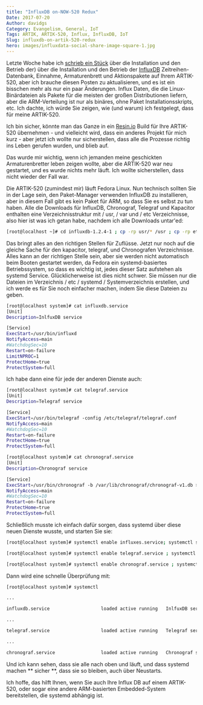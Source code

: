 ```yaml
---
title: "InfluxDB on-NOW-520 Redux"
Date: 2017-07-20
Author: davidgs
Category: Evangelism, General, IoT
Tags: ARTIK, ARTIK-520, Influx, InfluxDB, IoT
Slug: influxdb-on-artik-520-redux
hero: images/influxdata-social-share-image-square-1.jpg
---
```


Letzte Woche habe ich [schrieb ein Stück](/posts/category/iot/iot-hardware/running-influxdb-on-an-artik-520/) über die Installation und den Betrieb der) über die Installation und den Betrieb der [InfluxDB](http://influxdata.com) Zeitreihen-Datenbank, Einnahme, Armaturenbrett und Aktionspakete auf Ihrem ARTIK-520, aber ich brauche diesen Posten zu aktualisieren, und es ist ein bisschen mehr als nur ein paar Änderungen. Influx Daten, die die Linux-Binärdateien als Pakete für die meisten der großen Distributionen liefern, aber die ARM-Verteilung ist nur als binäres, ohne Paket Installationsskripts, etc. Ich dachte, ich würde Sie zeigen, wie (und warum) ich festgelegt, dass für meine ARTIK-520.

Ich bin sicher, könnte man das Ganze in ein [Resin.io](http://resin.io/) Build für Ihre ARTIK-520 übernehmen - und vielleicht wird, dass ein anderes Projekt für mich kurz - aber jetzt ich wollte nur sicherstellen, dass alle die Prozesse richtig ins Leben gerufen wurden, und blieb auf.

Das wurde mir wichtig, wenn ich jemanden meine geschickten Armaturenbretter leben zeigen wollte, aber die ARTIK-520 war neu gestartet, und es wurde nichts mehr läuft. Ich wollte sicherstellen, dass nicht wieder der Fall war.

Die ARTIK-520 (zumindest mir) läuft Fedora Linux. Nun technisch sollten Sie in der Lage sein, den Paket-Manager verwenden InfluxDB zu installieren, aber in diesem Fall gibt es kein Paket für ARM, so dass Sie es selbst zu tun haben. Alle die Downloads für InfluxDB, Chronograf, Telegraf und Kapacitor enthalten eine Verzeichnisstruktur mit / usr, / var und / etc Verzeichnisse, also hier ist was ich getan habe, nachdem ich alle Downloads untar'ed:

```sh
[root@localhost ~]# cd influxdb-1.2.4-1 ; cp -rp usr/* /usr ; cp -rp etc/* /etc ; cp -rp var/* /var
```

Das bringt alles an den richtigen Stellen für Zuflüsse. Jetzt nur noch auf die gleiche Sache für den kapacitor, telegraf, und Chronografen Verzeichnisse. Alles kann an der richtigen Stelle sein, aber sie werden nicht automatisch beim Booten gestartet werden, da Fedora ein systemd-basiertes Betriebssystem, so dass es wichtig ist, jedes dieser Satz aufstehen als systemd Service. Glücklicherweise ist dies nicht schwer. Sie müssen nur die Dateien im Verzeichnis / etc / systemd / Systemverzeichnis erstellen, und ich werde es für Sie noch einfacher machen, indem Sie diese Dateien zu geben.

```bash
[root@localhost system]# cat influxdb.service
[Unit]
Description=InlfuxDB service

[Service]
ExecStart=/usr/bin/influxd
NotifyAccess=main
#WatchdogSec=10
Restart=on-failure
LimitNPROC=1
ProtectHome=true
ProtectSystem=full
```

Ich habe dann eine für jede der anderen Dienste auch:

```sh
[root@localhost system]# cat telegraf.service
[Unit]
Description=Telegraf service

[Service]
ExecStart=/usr/bin/telegraf -config /etc/telegraf/telegraf.conf
NotifyAccess=main
#WatchdogSec=10
Restart=on-failure
ProtectHome=true
ProtectSystem=full

[root@localhost system]# cat chronograf.service
[Unit]
Description=Chronograf service

[Service]
ExecStart=/usr/bin/chronograf -b /var/lib/chronograf/chronograf-v1.db >/dev/null 2>&1
NotifyAccess=main
#WatchdogSec=10
Restart=on-failure
ProtectHome=true
ProtectSystem=full
```

Schließlich musste ich einfach dafür sorgen, dass systemd über diese neuen Dienste wusste, und starten Sie sie:

```sh
[root@localhost system]# systemctl enable influxes.service; systemctl start influxes.service

[root@localhost system]# systemctl enable telegraf.service ; systemctl start telegraf.service

[root@localhost system]# systemctl enable chronograf.service ; systemctl start chronograf.service
```

Dann wird eine schnelle Überprüfung mit:

```sh
[root@localhost system]# systemctl

...

influxdb.service                   loaded active running   InlfuxDB service

...

telegraf.service                   loaded active running   Telegraf service

...

chronograf.service                 loaded active running   Chronograf service
```

Und ich kann sehen, dass sie alle nach oben und läuft, und dass systemd machen ** sicher **, dass sie so bleiben, auch über Neustarts.

Ich hoffe, das hilft Ihnen, wenn Sie auch Ihre Influx DB auf einem ARTIK-520, oder sogar eine andere ARM-basierten Embedded-System bereitstellen, die systemd abhängig ist.
